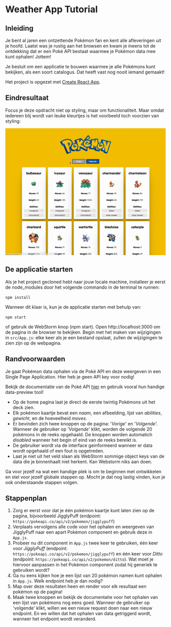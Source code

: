 # Weather App Tutorial

## Inleiding
Je bent al jaren een ontzettende Pokémon fan en kent alle afleveringen uit je hoofd. Laatst was je rustig aan het browsen en kwam je ineens tot de ontdekking dat er een 
Poké API bestaat waarmee je Pokémon data mee kunt ophalen! Jottem!

Je besluit om een applicatie te bouwen waarmee je alle Pokémons kunt bekijken, als een soort catalogus. Dat heeft vast nog nooit iemand gemaakt!

Het project is opgezet met [Create React App](https://github.com/facebook/create-react-app).

## Eindresultaat
Focus je deze opdracht niet op styling, maar om functionaliteit. Maar omdat iedereen blij wordt van leuke kleurtjes is het voorbeeld toch voorzien van styling:

![Eindresultaat](src/assets/screenshot.gif)

## De applicatie starten
Als je het project gecloned hebt naar jouw locale machine, installeer je eerst de node_modules door het volgende commando in de terminal te runnen:

`npm install`

Wanneer dit klaar is, kun je de applicatie starten met behulp van:

`npm start`

of gebruik de WebStorm knop (npm start). Open http://localhost:3000 om de pagina in de browser te bekijken. 
Begin met het maken van wijzigingen in `src/App.js`: elke keer als je een bestand opslaat, zullen de wijzigingen te zien zijn op de webpagina.

## Randvoorwaarden
Je gaat Pokémon data ophalen via de Poké API en deze weergeven in een Single Page Application. Hier heb je geen API key voor nodig!

Bekijk de documentatie van de Poké API [hier](https://pokeapi.co/) en gebruik vooral hun handige data-preview tool!

* Op de home pagina laat je direct de eerste twintig Pokémons uit het deck zien.
* Elk pokémon kaartje bevat een _naam_, een afbeelding, lijst van _abilities_, _gewicht_, en de hoeveelheid _moves_. 
* Er bevinden zich twee knoppen op de pagina: '_Vorige_' en '_Volgende_'. Wanneer de gebruiker op '_Volgende_' klikt, worden de volgende 20 pokémons in de reeks opgehaald. 
De knoppen worden automatich _disabled_ wanneer het begin of eind van de reeks bereikt is.
* De gebruiker wordt via de interface geinformeerd wanneer er data wordt opgehaald of een fout is opgetreden.
* Laat je niet uit het veld slaan als WebStorm sommige object keys van de data die je binnenhaalt niet herkent. Kan Webstorm niks aan doen.

Ga voor jezelf na wat een handige plek is om te beginnen met ontwikkelen en stel voor jezelf globale stappen op. Mocht je dat nog lastig vinden, kun je ook onderstaande stappen volgen.

## Stappenplan
1. Zorg er eerst voor dat je één pokémon kaartje kunt laten zien op de pagina, bijvoorbeeld JigglyPuff (endpoint: ``https://pokeapi.co/api/v2/pokemon/jigglypuff``)
2. Verplaats vervolgens alle code voor het ophalen en weergeven van JigglyPuff naar een apart Pokémon component en gebruik deze in `App.js`.
3. Probeer nu dit component in `App.js` twee keer te gebruiken, één keer voor _JigglyPuff_ (endpoint: `https://pokeapi.co/api/v2/pokemon/jigglypuff`) en één keer voor 
_Ditto_ (endpoint: `https://pokeapi.co/api/v2/pokemon/ditto`). Wat moet je hiervoor aanpassen in het Pokémon component zodat hij generiek te gebruiken wordt?
4. Ga nu eens kijken hoe je een lijst van 20 pokémon namen kunt ophalen in `App.js`. Welk endpoint heb je dan nodig?
5. Map over deze resultaten heen en render voor elk resultaat een pokémon op de pagina!
6. Maak twee knoppen en bekijk de documentatie voor het ophalen van een lijst van pokémons nog eens goed. Wanneer de gebruiker op 'volgende' klikt, willen we een nieuw request doen naar een nieuw endpoint. 
En we willen dat het ophalen van data getriggerd wordt, wanneer het endpoint wordt veranderd.